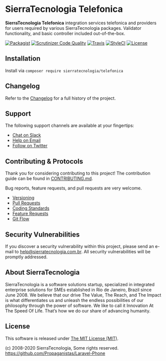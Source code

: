 # SierraTecnologia Telefonica

**SierraTecnologia Telefonica** integration services telefonica and providers for users required by various SierraTecnologia packages. Validator functionality, and basic controller included out-of-the-box.

[![Packagist](https://img.shields.io/packagist/v/sierratecnologia/telefonica.svg?label=Packagist&style=flat-square)](https://packagist.org/packages/sierratecnologia/telefonica)
[![Scrutinizer Code Quality](https://img.shields.io/scrutinizer/g/sierratecnologia/telefonica.svg?label=Scrutinizer&style=flat-square)](https://scrutinizer-ci.com/g/sierratecnologia/telefonica/)
[![Travis](https://img.shields.io/travis/sierratecnologia/telefonica.svg?label=TravisCI&style=flat-square)](https://travis-ci.org/sierratecnologia/telefonica)
[![StyleCI](https://styleci.io/repos/60968880/shield)](https://styleci.io/repos/60968880)
[![License](https://img.shields.io/packagist/l/sierratecnologia/telefonica.svg?label=License&style=flat-square)](https://github.com/sierratecnologia/telefonica/blob/master/LICENSE)


## Installation

Install via `composer require sierratecnologia/telefonica`


## Changelog

Refer to the [Changelog](CHANGELOG.md) for a full history of the project.


## Support

The following support channels are available at your fingertips:

- [Chat on Slack](https://bit.ly/sierratecnologia-slack)
- [Help on Email](mailto:help@sierratecnologia.com.br)
- [Follow on Twitter](https://twitter.com/sierratecnologia)


## Contributing & Protocols

Thank you for considering contributing to this project! The contribution guide can be found in [CONTRIBUTING.md](CONTRIBUTING.md).

Bug reports, feature requests, and pull requests are very welcome.

- [Versioning](CONTRIBUTING.md#versioning)
- [Pull Requests](CONTRIBUTING.md#pull-requests)
- [Coding Standards](CONTRIBUTING.md#coding-standards)
- [Feature Requests](CONTRIBUTING.md#feature-requests)
- [Git Flow](CONTRIBUTING.md#git-flow)


## Security Vulnerabilities

If you discover a security vulnerability within this project, please send an e-mail to [help@sierratecnologia.com.br](help@sierratecnologia.com.br). All security vulnerabilities will be promptly addressed.


## About SierraTecnologia

SierraTecnologia is a software solutions startup, specialized in integrated enterprise solutions for SMEs established in Rio de Janeiro, Brazil since June 2008. We believe that our drive The Value, The Reach, and The Impact is what differentiates us and unleash the endless possibilities of our philosophy through the power of software. We like to call it Innovation At The Speed Of Life. That’s how we do our share of advancing humanity.


## License

This software is released under [The MIT License (MIT)](LICENSE).

(c) 2008-2020 SierraTecnologia, Some rights reserved.
https://github.com/Propaganistas/Laravel-Phone
